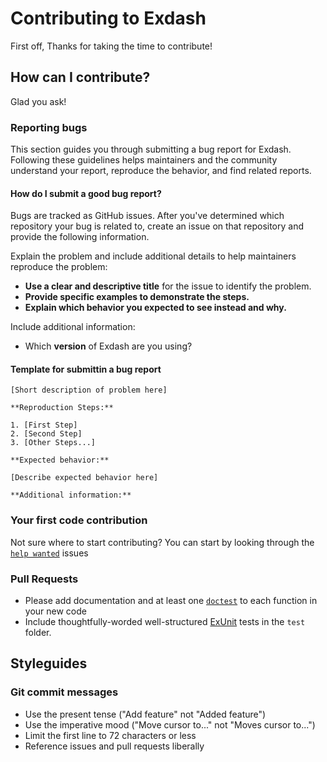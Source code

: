 Contributing to Exdash
======================

First off, Thanks for taking the time to contribute!

## How can I contribute?
Glad you ask!

### Reporting bugs
This section guides you through submitting a bug report for Exdash. Following these guidelines helps maintainers and the community understand your report, reproduce the behavior, and find related reports.

#### How do I submit a good bug report?
Bugs are tracked as GitHub issues. After you've determined which repository your bug is related to, create an issue on that repository and provide the following information.

Explain the problem and include additional details to help maintainers reproduce the problem:

- **Use a clear and descriptive title** for the issue to identify the problem.
- **Provide specific examples to demonstrate the steps.**
- **Explain which behavior you expected to see instead and why.**

Include additional information:
- Which **version** of Exdash are you using?

#### Template for submittin a bug report
```
[Short description of problem here]

**Reproduction Steps:**

1. [First Step]
2. [Second Step]
3. [Other Steps...]

**Expected behavior:**

[Describe expected behavior here]

**Additional information:**

```

### Your first code contribution
Not sure where to start contributing? You can start by looking through the [`help wanted`](https://github.com/TFarla/exdash/issues?q=is%3Aissue+is%3Aopen+label%3A%22help+wanted%22) issues


### Pull Requests
- Please add documentation and at least one [`doctest`](http://elixir-lang.org/getting-started/mix-otp/docs-tests-and-with.html#doctests) to each function in your new code
- Include thoughtfully-worded well-structured [ExUnit](http://elixir-lang.org/docs/stable/ex_unit/ExUnit.html) tests in the `test` folder.


## Styleguides
### Git commit messages
- Use the present tense ("Add feature" not "Added feature")
- Use the imperative mood ("Move cursor to..." not "Moves cursor to...")
- Limit the first line to 72 characters or less
- Reference issues and pull requests liberally
